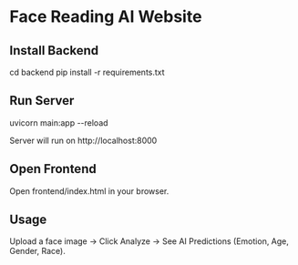 # Face Reading AI Website

## Install Backend
cd backend
pip install -r requirements.txt

## Run Server
uvicorn main:app --reload

Server will run on http://localhost:8000

## Open Frontend
Open frontend/index.html in your browser.

## Usage
Upload a face image → Click Analyze → See AI Predictions (Emotion, Age, Gender, Race).
